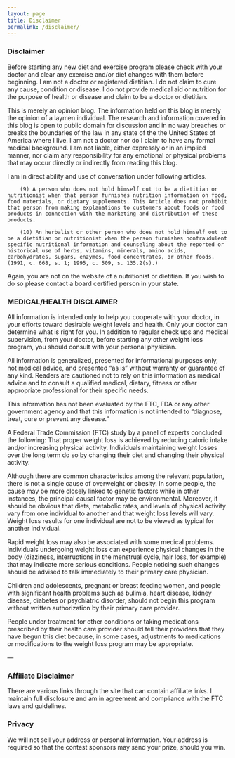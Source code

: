 ```yaml
---
layout: page
title: Disclaimer
permalink: /disclaimer/
---
```


### Disclaimer

Before starting any new diet and exercise program please check with your doctor and clear any exercise and/or diet 
changes with them before beginning. I am not a doctor or registered dietitian. I do not claim to cure any cause, 
condition or disease. I do not provide medical aid or nutrition for the purpose of health or disease and claim to be a 
doctor or dietitian.

This is merely an opinion blog. The information held on this blog is merely the opinion of a laymen individual. The research 
and information covered in this blog is open to public domain for discussion and in no way breaches or breaks the boundaries 
of the law in any state of the the United States of America where I live. I am not a doctor nor do I claim to have any formal 
medical background. I am not liable, either expressly or in an implied manner, nor claim any responsibility for any emotional 
or physical problems that may occur directly or indirectly from reading this blog.

I am in direct ability and use of conversation under following articles.

        (9) A person who does not hold himself out to be a dietitian or nutritionist when that person furnishes nutrition information on food, food materials, or dietary supplements. This Article does not prohibit that person from making explanations to customers about foods or food products in connection with the marketing and distribution of these products.

        (10) An herbalist or other person who does not hold himself out to be a dietitian or nutritionist when the person furnishes nonfraudulent specific nutritional information and counseling about the reported or historical use of herbs, vitamins, minerals, amino acids, carbohydrates, sugars, enzymes, food concentrates, or other foods. (1991, c. 668, s. 1; 1995, c. 509, s. 135.2(s).)

Again, you are not on the website of a nutritionist or dietitian. If you wish to do so please contact a board certified person in your state.


### MEDICAL/HEALTH DISCLAIMER

All information is intended only to help you cooperate with your doctor, in your efforts toward desirable weight levels and health. Only your doctor can determine what is right for you. In addition to regular check ups and medical supervision, from your doctor, before starting any other weight loss program, you should consult with your personal physician.

All information is generalized, presented for informational purposes only, not medical advice, and presented “as is” without warranty or guarantee of any kind. Readers are cautioned not to rely on this information as medical advice and to consult a qualified medical, dietary, fitness or other appropriate professional for their specific needs.

This information has not been evaluated by the FTC, FDA or any other government agency and that this information is not intended to “diagnose, treat, cure or prevent any disease.”

A Federal Trade Commission (FTC) study by a panel of experts concluded the following: That proper weight loss is achieved by reducing caloric intake and/or increasing physical activity. Individuals maintaining weight losses over the long term do so by changing their diet and changing their physical activity.

Although there are common characteristics among the relevant population, there is not a single cause of overweight or obesity. In some people, the cause may be more closely linked to genetic factors while in other instances, the principal causal factor may be environmental. Moreover, it should be obvious that diets, metabolic rates, and levels of physical activity vary from one individual to another and that weight loss levels will vary. Weight loss results for one individual are not to be viewed as typical for another individual.

Rapid weight loss may also be associated with some medical problems. Individuals undergoing weight loss can experience physical changes in the body (dizziness, interruptions in the menstrual cycle, hair loss, for example) that may indicate more serious conditions. People noticing such changes should be advised to talk immediately to their primary care physician.

Children and adolescents, pregnant or breast feeding women, and people with significant health problems such as bulimia, heart disease, kidney disease, diabetes or psychiatric disorder, should not begin this program without written authorization by their primary care provider.

People under treatment for other conditions or taking medications prescribed by their health care provider should tell their providers that they have begun this diet because, in some cases, adjustments to medications or modifications to the weight loss program may be appropriate.

—

### Affiliate Disclaimer

There are various links through the site that can contain affiliate links. I maintain full disclosure and am in agreement and compliance with the FTC laws and guidelines.

### Privacy
We will not sell your address or personal information. Your address is required so that the contest sponsors may send your prize, should you win.